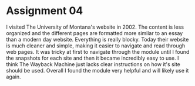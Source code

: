 # Assignment 04
I visited The University of Montana's website in 2002.  The content is less organized and the different pages are formatted more similar to an essay than a modern day website.  Everything is really blocky.  Today their website is much cleaner and simple, making it easier to navigate and read through web pages.
It was tricky at first to navigate through the module until I found the snapshots for each site and then it became incredibly easy to use.  I think The Wayback Machine just lacks clear instructions on how it's site should be used.  Overall I found the module very helpful and will likely use it again. 
